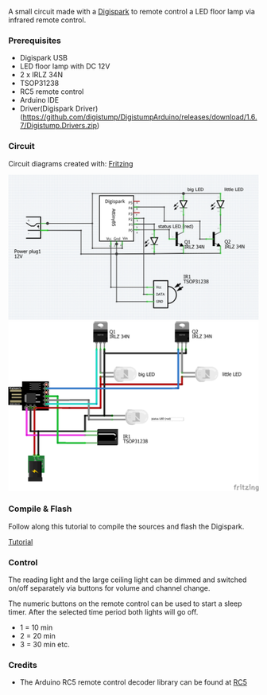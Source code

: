 A small circuit made with a [Digispark](http://digistump.com/products/1) to remote control a LED floor lamp via infrared remote control.  

### Prerequisites ###

* Digispark USB
* LED floor lamp with DC 12V
* 2 x IRLZ 34N
* TSOP31238
* RC5 remote control
* Arduino IDE 
* Driver(Digispark Driver)(https://github.com/digistump/DigistumpArduino/releases/download/1.6.7/Digistump.Drivers.zip)

### Circuit ###
Circuit diagrams created with: [Fritzing](https://fritzing.org/)

![schematics](/circuit/CeilingSpotlightSketch_Schematics.png)
![wiring](/circuit/CeilingSpotlightSketch_wiring.png)

### Compile & Flash ###

Follow along this tutorial to compile the sources and flash the Digispark. 

[Tutorial](https://digistump.com/wiki/digispark?redirect=1)

### Control ###

The reading light and the large ceiling light can be dimmed and switched on/off separately via buttons for volume and channel change.

The numeric buttons on the remote control can be used to start a sleep timer. After the selected time period both lights will go off. 

* 1 = 10 min
* 2 = 20 min
* 3 = 30 min 
etc.

### Credits ###

* The Arduino RC5 remote control decoder library can be found at  [RC5](https://github.com/guyc/RC5)
